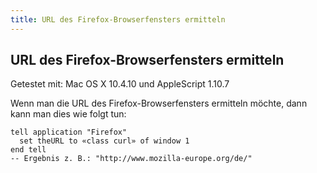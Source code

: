 ```yaml
---
title: URL des Firefox-Browserfensters ermitteln
---
```


## URL des Firefox-Browserfensters ermitteln

Getestet mit: Mac OS X 10.4.10 und AppleScript 1.10.7

Wenn man die URL des Firefox-Browserfensters ermitteln möchte, dann kann man dies wie folgt tun:

```applescript
tell application "Firefox"
  set theURL to «class curl» of window 1
end tell
-- Ergebnis z. B.: "http://www.mozilla-europe.org/de/"
```
